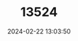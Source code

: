 ---
title: "13524"
category: "Millardia kondana"
draft: false
date: 2024-02-22 13:03:50
languages:
  English: ["Kondana Soft-furred Rat", "Large Metad", "Kondana Rat"]
---